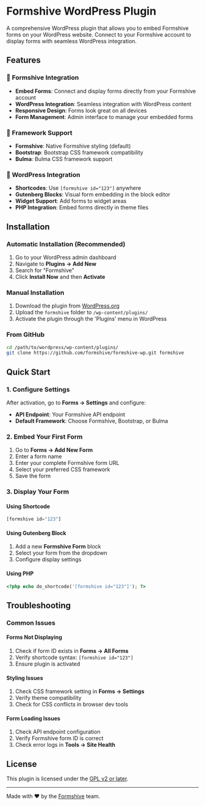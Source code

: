 # Formshive WordPress Plugin

A comprehensive WordPress plugin that allows you to embed Formshive forms on your WordPress website. Connect to your Formshive account to display forms with seamless WordPress integration.

## Features

### 🚀 Formshive Integration
- **Embed Forms**: Connect and display forms directly from your Formshive account
- **WordPress Integration**: Seamless integration with WordPress content
- **Responsive Design**: Forms look great on all devices
- **Form Management**: Admin interface to manage your embedded forms

### 🎨 Framework Support
- **Formshive**: Native Formshive styling (default)
- **Bootstrap**: Bootstrap CSS framework compatibility
- **Bulma**: Bulma CSS framework support

### 🔧 WordPress Integration
- **Shortcodes**: Use `[formshive id="123"]` anywhere
- **Gutenberg Blocks**: Visual form embedding in the block editor
- **Widget Support**: Add forms to widget areas
- **PHP Integration**: Embed forms directly in theme files

## Installation

### Automatic Installation (Recommended)

1. Go to your WordPress admin dashboard
2. Navigate to **Plugins → Add New**
3. Search for "Formshive"
4. Click **Install Now** and then **Activate**

### Manual Installation

1. Download the plugin from [WordPress.org](https://wordpress.org/plugins/formshive/)
2. Upload the `formshive` folder to `/wp-content/plugins/`
3. Activate the plugin through the 'Plugins' menu in WordPress

### From GitHub

```bash
cd /path/to/wordpress/wp-content/plugins/
git clone https://github.com/formshive/formshive-wp.git formshive
```

## Quick Start

### 1. Configure Settings

After activation, go to **Forms → Settings** and configure:
- **API Endpoint**: Your Formshive API endpoint
- **Default Framework**: Choose Formshive, Bootstrap, or Bulma

### 2. Embed Your First Form

1. Go to **Forms → Add New Form**
2. Enter a form name
3. Enter your complete Formshive form URL
4. Select your preferred CSS framework
5. Save the form

### 3. Display Your Form

#### Using Shortcode
```php
[formshive id="123"]
```

#### Using Gutenberg Block
1. Add a new **Formshive Form** block
2. Select your form from the dropdown
3. Configure display settings

#### Using PHP
```php
<?php echo do_shortcode('[formshive id="123"]'); ?>
```

## Troubleshooting

### Common Issues

#### Forms Not Displaying
1. Check if form ID exists in **Forms → All Forms**
2. Verify shortcode syntax: `[formshive id="123"]`
3. Ensure plugin is activated

#### Styling Issues
1. Check CSS framework setting in **Forms → Settings**
2. Verify theme compatibility
3. Check for CSS conflicts in browser dev tools

#### Form Loading Issues
1. Check API endpoint configuration
2. Verify Formshive form ID is correct
3. Check error logs in **Tools → Site Health**

## License

This plugin is licensed under the [GPL v2 or later](https://www.gnu.org/licenses/gpl-2.0.html).

---

Made with ❤️ by the [Formshive](https://formshive.com) team.